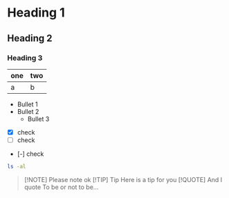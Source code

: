 # Heading 1

## Heading 2

### Heading 3

| one | two |
|-----|-----|
|  a  |  b  |

- Bullet 1
- Bullet 2
  - Bullet 3

- [x] check
- [ ] check
- [-] check

```sh
ls -al

```

> [!NOTE] Please note
> ok
> [!TIP] Tip
> Here is a tip for you
> [!QUOTE] And I quote
> To be or not to be...
